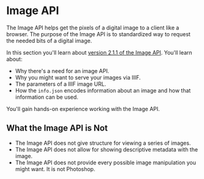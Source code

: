 # Image API

The Image API helps get the pixels of a digital image to a client like a browser. The purpose of the Image API is to standardized way to request the needed bits of a digital image.

In this section you'll learn about [version 2.1.1 of the Image API](http://iiif.io/api/image/2.1/). You'll learn about:

- Why there's a need for an image API.
- Why you might want to serve your images via IIIF.
- The parameters of a IIIF image URL.
- How the `info.json` encodes information about an image and how that information can be used.

You'll gain hands-on experience working with the Image API.

<!-- #backlog:390 What other learning objectives? -->

## What the Image API is Not

- The Image API does not give structure for viewing a series of images.
- The Image API does not allow for showing descriptive metadata with the image.
- The Image API does not provide every possible image manipulation you might want. It is not Photoshop.
<!-- #backlog:220 Any other things we might want to say about what the Image API is not? -->
